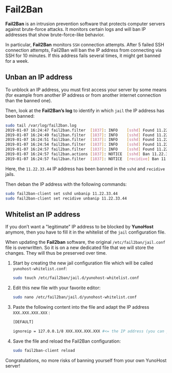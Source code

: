 # Fail2Ban

**Fail2Ban** is an intrusion prevention software that protects computer servers against brute-force attacks. It monitors certain logs and will ban IP addresses that show brute-force-like behavior.

In particular, **Fail2Ban** monitors `SSH` connection attempts. After 5 failed SSH connection attempts, Fail2Ban will ban the IP address from connecting via SSH for 10 minutes. If this address fails several times, it might get banned for a week.

## Unban an IP address

To unblock an IP address, you must first access your server by some means (for example from another IP  address or from another internet connection than the banned one).

Then, look at the **Fail2Ban’s log** to identify in which `jail` the IP address has been banned:

```bash
sudo tail /var/log/fail2ban.log
2019-01-07 16:24:47 fail2ban.filter  [1837]: INFO    [sshd] Found 11.22.33.44
2019-01-07 16:24:49 fail2ban.filter  [1837]: INFO    [sshd] Found 11.22.33.44
2019-01-07 16:24:51 fail2ban.filter  [1837]: INFO    [sshd] Found 11.22.33.44
2019-01-07 16:24:54 fail2ban.filter  [1837]: INFO    [sshd] Found 11.22.33.44
2019-01-07 16:24:57 fail2ban.filter  [1837]: INFO    [sshd] Found 11.22.33.44
2019-01-07 16:24:57 fail2ban.actions [1837]: NOTICE  [sshd] Ban 11.22.33.44
2019-01-07 16:24:57 fail2ban.filter  [1837]: NOTICE  [recidive] Ban 11.22.33.44
```

Here, the `11.22.33.44` IP address has been banned in the `sshd` and `recidive` jails.

Then deban the IP address with the following commands:

```bash
sudo fail2ban-client set sshd unbanip 11.22.33.44
sudo fail2ban-client set recidive unbanip 11.22.33.44
```

## Whitelist an IP address

If you don’t want a "legitimate" IP address to be blocked by **YunoHost** anymore, then you have to fill it in the whitelist of the `jail` configuration file.

When updating the **Fail2ban** software, the original `/etc/fail2ban/jail.conf` file is overwritten. So it is on a new dedicated file that we will store the changes. They will thus be preserved over time.

1. Start by creating the new jail configuration file which will be called `yunohost-whitelist.conf`:

    ```bash
    sudo touch /etc/fail2ban/jail.d/yunohost-whitelist.conf
    ```

2. Edit this new file with your favorite editor:

    ```bash
    sudo nano /etc/fail2ban/jail.d/yunohost-whitelist.conf
    ```

3. Paste the following content into the file and adapt the IP address `XXX.XXX.XXX.XXX` :

    ```bash
    [DEFAULT]

    ignoreip = 127.0.0.1/8 XXX.XXX.XXX.XXX #<= the IP address (you can put more than one, separated by a space) that you want to whitelist
    ```

4. Save the file and reload the Fail2Ban configuration:

    ```bash
    sudo fail2ban-client reload
    ```

Congratulations, no more risks of banning yourself from your own YunoHost server!
